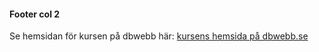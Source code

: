 #### Footer col 2

Se hemsidan för kursen på dbwebb här: [kursens hemsida på dbwebb.se](https://dbwebb.se/kurser/javascript1-v2)
